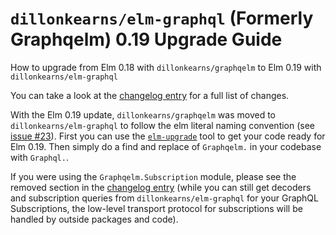 # `dillonkearns/elm-graphql` (Formerly Graphqelm) 0.19 Upgrade Guide

How to upgrade from Elm 0.18 with `dillonkearns/graphqelm` to Elm 0.19 with
`dillonkearns/elm-graphql`

You can take a look at the [changelog entry](https://github.com/dillonkearns/elm-graphql/blob/master/CHANGELOG-ELM-PACKAGE.md#100---2018-08-23) for a full list of changes.

With the Elm 0.19 update, `dillonkearns/graphqelm` was moved to `dillonkearns/elm-graphql` to follow the elm literal naming convention (see
[issue #23](https://github.com/dillonkearns/elm-graphql/issues/23)). First you
can use the [`elm-upgrade`](https://github.com/avh4/elm-upgrade#elm-upgrade--)
tool to get your code ready for Elm 0.19. Then simply do a find
and replace of `Graphqelm.` in your codebase with `Graphql.`.

If you were using the `Graphqelm.Subscription` module, please see the removed
section in the [changelog entry](https://github.com/dillonkearns/elm-graphql/blob/master/CHANGELOG-ELM-PACKAGE.md#100---2018-08-23) (while you can still
get decoders and subscription queries from `dillonkearns/elm-graphql` for your GraphQL Subscriptions, the low-level transport protocol for subscriptions will be handled by outside packages and code).

